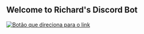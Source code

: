 ## Welcome to Richard's Discord Bot

[![Botão que direciona para o link](https://i.imgur.com/example.png)](https://seulink.com)

